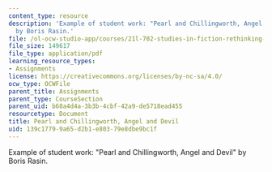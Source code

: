 ```yaml
---
content_type: resource
description: 'Example of student work: "Pearl and Chillingworth, Angel and Devil"
  by Boris Rasin.'
file: /ol-ocw-studio-app/courses/21l-702-studies-in-fiction-rethinking-the-american-masterpiece-fall-2007/139c17799a65d2b1e80379e8dbe9bc1f_rasin_essay1.pdf
file_size: 149617
file_type: application/pdf
learning_resource_types:
- Assignments
license: https://creativecommons.org/licenses/by-nc-sa/4.0/
ocw_type: OCWFile
parent_title: Assignments
parent_type: CourseSection
parent_uid: b68a4d4a-3b3b-4cbf-42a9-de5718ead455
resourcetype: Document
title: Pearl and Chillingworth, Angel and Devil
uid: 139c1779-9a65-d2b1-e803-79e8dbe9bc1f
---
```

Example of student work: "Pearl and Chillingworth, Angel and Devil" by Boris Rasin.